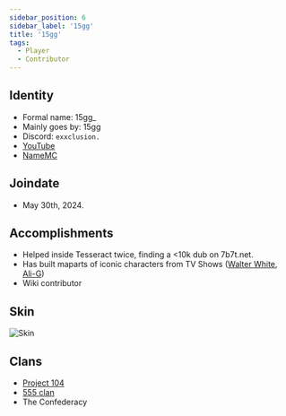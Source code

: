 ```yaml
---
sidebar_position: 6
sidebar_label: '15gg'
title: '15gg'
tags:
  - Player
  - Contributor
---
```

## Identity
* Formal name: 15gg_
* Mainly goes by: 15gg
* Discord: `exxclusion.`
* [YouTube]([https://www.youtube.com/](https://www.youtube.com/channel/UC2eBjU9A-of8OYxHTN8DXCg))
* [NameMC]([https://namemc.com/](https://namemc.com/profile/15gg_.2))

## Joindate
* May 30th, 2024.

## Accomplishments
- Helped inside Tesseract twice, finding a <10k dub on 7b7t.net.
- Has built maparts of iconic characters from TV Shows ([Walter White](https://media.discordapp.net/attachments/1325665116615737414/1325665185754644490/image.png?ex=677e97a9&is=677d4629&hm=bbceb99ec4019e69ddf5491b125fde17361df1f681bd1764b4127b75307e981d&=&format=webp&quality=lossless&width=255&height=246), [Ali-G](https://media.discordapp.net/attachments/1325665116615737414/1325665250447720530/image.png?ex=677e97b9&is=677d4639&hm=2558a669ab2674e4d16d9f95f12084ccb92721aa292ada333b39b2c963e64884&=&format=webp&quality=lossless&width=412&height=220))
- Wiki contributor

## Skin
![Skin](https://s.namemc.com/3d/skin/body.png?id=84a5e45b58dfebb9&model=classic&theta=30&phi=21&time=90&width=100&height=200)


## Clans
- [Project 104](../Groups/104.md)
- [555 clan](../Groups/555.md)
- The Confederacy
